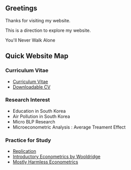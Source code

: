 ## Greetings
Thanks for visiting my website.

This is a direction to explore my website.

You'll Never Walk Alone

## Quick Website Map

### Curriculum Vitae

- [Curriculum Vitae](<https://hidral.github.io/Hyun-Wook-Cho/Curriculum-Vitae/>)
- [Downloadable CV](<>)

### Research Interest

- Education in South Korea
- Air Pollution in South Korea
- Micro BLP Research
- Microeconometric Analysis : Average Treament Effect
    
### Practice for Study
- [Replication](<https://hidral.github.io/Hyun-Wook-Cho/Replication/>)
- [Introductory Econometrics by Wooldridge](<https://hidral.github.io/Hyun-Wook-Cho/Introductory Econometrics by Wooldridge/>)
- [Mostly Harmless Econometrics](<https://hidral.github.io/Hyun-Wook-Cho/Mostly Harmless Econometrics/>)

